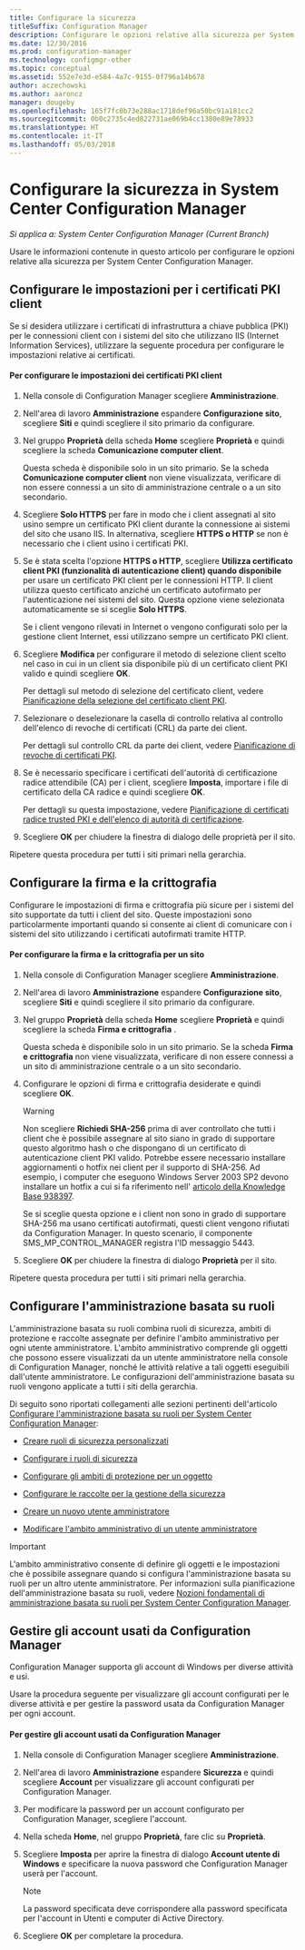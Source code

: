```yaml
---
title: Configurare la sicurezza
titleSuffix: Configuration Manager
description: Configurare le opzioni relative alla sicurezza per System Center Configuration Manager.
ms.date: 12/30/2016
ms.prod: configuration-manager
ms.technology: configmgr-other
ms.topic: conceptual
ms.assetid: 552e7e3d-e584-4a7c-9155-0f796a14b678
author: aczechowski
ms.author: aaroncz
manager: dougeby
ms.openlocfilehash: 165f7fc0b73e288ac1718def96a50bc91a181cc2
ms.sourcegitcommit: 0b0c2735c4ed822731ae069b4cc1380e89e78933
ms.translationtype: HT
ms.contentlocale: it-IT
ms.lasthandoff: 05/03/2018
---
```

# <a name="configure-security-in-system-center-configuration-manager"></a>Configurare la sicurezza in System Center Configuration Manager

*Si applica a: System Center Configuration Manager (Current Branch)*

Usare le informazioni contenute in questo articolo per configurare le opzioni relative alla sicurezza per System Center Configuration Manager.  

##  <a name="BKMK_ConfigureClientPKI"></a> Configurare le impostazioni per i certificati PKI client  
Se si desidera utilizzare i certificati di infrastruttura a chiave pubblica (PKI) per le connessioni client con i sistemi del sito che utilizzano IIS (Internet Information Services), utilizzare la seguente procedura per configurare le impostazioni relative ai certificati.  

#### <a name="to-configure-client-pki-certificate-settings"></a>Per configurare le impostazioni dei certificati PKI client  

1.  Nella console di Configuration Manager scegliere **Amministrazione**.  

2.  Nell'area di lavoro **Amministrazione** espandere **Configurazione sito**, scegliere **Siti** e quindi scegliere il sito primario da configurare.  

3.  Nel gruppo **Proprietà** della scheda **Home** scegliere **Proprietà** e quindi scegliere la scheda **Comunicazione computer client**.  

    Questa scheda è disponibile solo in un sito primario. Se la scheda **Comunicazione computer client** non viene visualizzata, verificare di non essere connessi a un sito di amministrazione centrale o a un sito secondario.  

4.  Scegliere **Solo HTTPS** per fare in modo che i client assegnati al sito usino sempre un certificato PKI client durante la connessione ai sistemi del sito che usano IIS. In alternativa, scegliere **HTTPS o HTTP** se non è necessario che i client usino i certificati PKI.  

5.  Se è stata scelta l'opzione **HTTPS o HTTP**, scegliere **Utilizza certificato client PKI (funzionalità di autenticazione client) quando disponibile** per usare un certificato PKI client per le connessioni HTTP. Il client utilizza questo certificato anziché un certificato autofirmato per l'autenticazione nei sistemi del sito. Questa opzione viene selezionata automaticamente se si sceglie **Solo HTTPS**.  

    Se i client vengono rilevati in Internet o vengono configurati solo per la gestione client Internet, essi utilizzano sempre un certificato PKI client.  

6.  Scegliere **Modifica** per configurare il metodo di selezione client scelto nel caso in cui in un client sia disponibile più di un certificato client PKI valido e quindi scegliere **OK**.  

    Per dettagli sul metodo di selezione del certificato client, vedere [Pianificazione della selezione del certificato client PKI](../../../core/plan-design/security/plan-for-security.md#BKMK_PlanningForClientCertificateSelection).  

7.  Selezionare o deselezionare la casella di controllo relativa al controllo dell'elenco di revoche di certificati (CRL) da parte dei client.  

    Per dettagli sul controllo CRL da parte dei client, vedere [Pianificazione di revoche di certificati PKI](../../../core/plan-design/security/plan-for-security.md#BKMK_PlanningForCRLs).  

8.  Se è necessario specificare i certificati dell'autorità di certificazione radice attendibile (CA) per i client, scegliere **Imposta**, importare i file di certificato della CA radice e quindi scegliere **OK**.  

    Per dettagli su questa impostazione, vedere [Pianificazione di certificati radice trusted PKI e dell'elenco di autorità di certificazione](../../../core/plan-design/security/plan-for-security.md#BKMK_PlanningForRootCAs).  

9. Scegliere **OK** per chiudere la finestra di dialogo delle proprietà per il sito.  

Ripetere questa procedura per tutti i siti primari nella gerarchia.  

##  <a name="BKMK_ConfigureSigningEncryption"></a> Configurare la firma e la crittografia  
Configurare le impostazioni di firma e crittografia più sicure per i sistemi del sito supportate da tutti i client del sito. Queste impostazioni sono particolarmente importanti quando si consente ai client di comunicare con i sistemi del sito utilizzando i certificati autofirmati tramite HTTP.  

#### <a name="to-configure-signing-and-encryption-for-a-site"></a>Per configurare la firma e la crittografia per un sito  

1.  Nella console di Configuration Manager scegliere **Amministrazione**.  

2.  Nell'area di lavoro **Amministrazione** espandere **Configurazione sito**, scegliere **Siti** e quindi scegliere il sito primario da configurare.  

3.  Nel gruppo **Proprietà** della scheda **Home** scegliere **Proprietà** e quindi scegliere la scheda **Firma e crittografia** .  

    Questa scheda è disponibile solo in un sito primario. Se la scheda **Firma e crittografia** non viene visualizzata, verificare di non essere connessi a un sito di amministrazione centrale o a un sito secondario.  

4.  Configurare le opzioni di firma e crittografia desiderate e quindi scegliere **OK**.  

    > [!WARNING]  
    >  Non scegliere **Richiedi SHA-256** prima di aver controllato che tutti i client che è possibile assegnare al sito siano in grado di supportare questo algoritmo hash o che dispongano di un certificato di autenticazione client PKI valido. Potrebbe essere necessario installare aggiornamenti o hotfix nei client per il supporto di SHA-256. Ad esempio, i computer che eseguono Windows Server 2003 SP2 devono installare un hotfix a cui si fa riferimento nell' [articolo della Knowledge Base 938397](http://go.microsoft.com/fwlink/p/?LinkId=226666).  
    >   
    >  Se si sceglie questa opzione e i client non sono in grado di supportare SHA-256 ma usano certificati autofirmati, questi client vengono rifiutati da Configuration Manager. In questo scenario, il componente SMS_MP_CONTROL_MANAGER registra l'ID messaggio 5443.  

5.  Scegliere **OK** per chiudere la finestra di dialogo **Proprietà** per il sito.  

Ripetere questa procedura per tutti i siti primari nella gerarchia.  

##  <a name="BKMK_ConfigureRBA"></a> Configurare l'amministrazione basata su ruoli  
L'amministrazione basata su ruoli combina ruoli di sicurezza, ambiti di protezione e raccolte assegnate per definire l'ambito amministrativo per ogni utente amministratore. L'ambito amministrativo comprende gli oggetti che possono essere visualizzati da un utente amministratore nella console di Configuration Manager, nonché le attività relative a tali oggetti eseguibili dall'utente amministratore. Le configurazioni dell'amministrazione basata su ruoli vengono applicate a tutti i siti della gerarchia.  

Di seguito sono riportati collegamenti alle sezioni pertinenti dell'articolo [Configurare l'amministrazione basata su ruoli per System Center Configuration Manager](../../../core/servers/deploy/configure/configure-role-based-administration.md):  

-   [Creare ruoli di sicurezza personalizzati](../../../core/servers/deploy/configure/configure-role-based-administration.md#BKMK_CreateSecRole)  

-   [Configurare i ruoli di sicurezza](../../../core/servers/deploy/configure/configure-role-based-administration.md#BKMK_ConfigSecRole)  

-   [Configurare gli ambiti di protezione per un oggetto](../../../core/servers/deploy/configure/configure-role-based-administration.md#BKMK_ConfigSecScope)  

-   [Configurare le raccolte per la gestione della sicurezza](../../../core/servers/deploy/configure/configure-role-based-administration.md#BKMK_ConfigColl)  

-   [Creare un nuovo utente amministratore](../../../core/servers/deploy/configure/configure-role-based-administration.md#BKMK_Create_AdminUser)  

-   [Modificare l'ambito amministrativo di un utente amministratore](../../../core/servers/deploy/configure/configure-role-based-administration.md#BKMK_ModAdminUser)  

> [!IMPORTANT]  
>  L'ambito amministrativo consente di definire gli oggetti e le impostazioni che è possibile assegnare quando si configura l'amministrazione basata su ruoli per un altro utente amministratore. Per informazioni sulla pianificazione dell'amministrazione basata su ruoli, vedere [Nozioni fondamentali di amministrazione basata su ruoli per System Center Configuration Manager](../../../core/understand/fundamentals-of-role-based-administration.md).  

##  <a name="BKMK_ManageAccounts"></a> Gestire gli account usati da Configuration Manager  
Configuration Manager supporta gli account di Windows per diverse attività e usi.  

Usare la procedura seguente per visualizzare gli account configurati per le diverse attività e per gestire la password usata da Configuration Manager per ogni account.  

#### <a name="to-manage-accounts-that-are-used-by-configuration-manager"></a>Per gestire gli account usati da Configuration Manager  

1.  Nella console di Configuration Manager scegliere **Amministrazione**.  

2.  Nell'area di lavoro **Amministrazione** espandere **Sicurezza** e quindi scegliere **Account** per visualizzare gli account configurati per Configuration Manager.  

3.  Per modificare la password per un account configurato per Configuration Manager, scegliere l'account.  

4.  Nella scheda **Home**, nel gruppo **Proprietà**, fare clic su **Proprietà**.  

5.  Scegliere **Imposta** per aprire la finestra di dialogo **Account utente di Windows** e specificare la nuova password che Configuration Manager userà per l'account.  

    > [!NOTE]  
    >  La password specificata deve corrispondere alla password specificata per l'account in Utenti e computer di Active Directory.  

6.  Scegliere **OK** per completare la procedura.  
